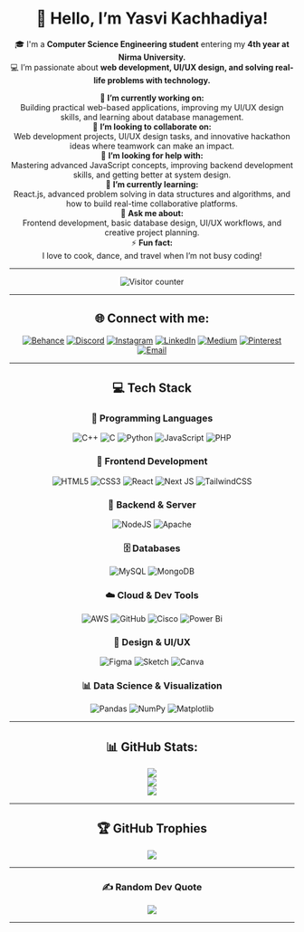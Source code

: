 <div align="center">

# 👋 Hello, I’m Yasvi Kachhadiya!

🎓 I'm a **Computer Science Engineering student** entering my **4th year at Nirma University.**  
💻 I’m passionate about **web development, UI/UX design, and solving real-life problems with technology.**

🔭 **I’m currently working on:**  
Building practical web-based applications, improving my UI/UX design skills, and learning about database management.  
🤝 **I’m looking to collaborate on:**  
Web development projects, UI/UX design tasks, and innovative hackathon ideas where teamwork can make an impact.  
💬 **I’m looking for help with:**  
Mastering advanced JavaScript concepts, improving backend development skills, and getting better at system design.  
🌱 **I’m currently learning:**  
React.js, advanced problem solving in data structures and algorithms, and how to build real-time collaborative platforms.  
💬 **Ask me about:**  
Frontend development, basic database design, UI/UX workflows, and creative project planning.  
⚡ **Fun fact:**  
I love to cook, dance, and travel when I’m not busy coding!

</div>

-------

<p align="center">
  <img src="https://komarev.com/ghpvc/?username=Yasvi-Kachhadiya&style=flat-square&color=green" alt="Visitor counter"/>
</p>

-------

<div align="center">

## 🌐 Connect with me:

[![Behance](https://img.shields.io/badge/Behance-1769ff?logo=behance&logoColor=white)](https://www.behance.net/yasvi_kachhadiya)
[![Discord](https://img.shields.io/badge/Discord-%237289DA.svg?logo=discord&logoColor=white)](https://discord.gg/sXVatCk4)
[![Instagram](https://img.shields.io/badge/Instagram-%23E4405F.svg?logo=Instagram&logoColor=white)](https://www.instagram.com/yasvi_patel_42/)
[![LinkedIn](https://img.shields.io/badge/LinkedIn-%230077B5.svg?logo=linkedin&logoColor=white)](https://www.linkedin.com/in/yasvi-kachhadiya42/)
[![Medium](https://img.shields.io/badge/Medium-12100E?logo=medium&logoColor=white)](https://medium.com/@Yasvi_Kachhadiya)
[![Pinterest](https://img.shields.io/badge/Pinterest-%23E60023.svg?logo=Pinterest&logoColor=white)](https://in.pinterest.com/yasvi_kachhadiya/_profile/)
[![Email](https://img.shields.io/badge/Email-D14836?logo=gmail&logoColor=white)](mailto:patelysvi435@gmail.com)

</div>

<div align="center">

---

## 💻 Tech Stack

### 🧠 Programming Languages  
![C++](https://img.shields.io/badge/c++-%2300599C.svg?style=flat&logo=c%2B%2B&logoColor=white)
![C](https://img.shields.io/badge/c-%2300599C.svg?style=flat&logo=c&logoColor=white)
![Python](https://img.shields.io/badge/python-3670A0?style=flat&logo=python&logoColor=ffdd54)
![JavaScript](https://img.shields.io/badge/javascript-%23323330.svg?style=flat&logo=javascript&logoColor=%23F7DF1E)
![PHP](https://img.shields.io/badge/php-%23777BB4.svg?style=flat&logo=php&logoColor=white)



### 🎨 Frontend Development  
![HTML5](https://img.shields.io/badge/html5-%23E34F26.svg?style=flat&logo=html5&logoColor=white)
![CSS3](https://img.shields.io/badge/css3-%231572B6.svg?style=flat&logo=css3&logoColor=white)
![React](https://img.shields.io/badge/react-%2320232a.svg?style=flat&logo=react&logoColor=%2361DAFB)
![Next JS](https://img.shields.io/badge/Next-black?style=flat&logo=next.js&logoColor=white)
![TailwindCSS](https://img.shields.io/badge/tailwindcss-%2338B2AC.svg?style=flat&logo=tailwind-css&logoColor=white)



### 🔧 Backend & Server  
![NodeJS](https://img.shields.io/badge/node.js-6DA55F?style=flat&logo=node.js&logoColor=white)
![Apache](https://img.shields.io/badge/apache-%23D42029.svg?style=flat&logo=apache&logoColor=white)


### 🗄️ Databases  
![MySQL](https://img.shields.io/badge/mysql-4479A1.svg?style=flat&logo=mysql&logoColor=white)
![MongoDB](https://img.shields.io/badge/MongoDB-%234ea94b.svg?style=flat&logo=mongodb&logoColor=white)



### ☁️ Cloud & Dev Tools  
![AWS](https://img.shields.io/badge/AWS-%23FF9900.svg?style=flat&logo=amazon-aws&logoColor=white)
![GitHub](https://img.shields.io/badge/github-%23121011.svg?style=flat&logo=github&logoColor=white)
![Cisco](https://img.shields.io/badge/cisco-%23049fd9.svg?style=flat&logo=cisco&logoColor=black)
![Power Bi](https://img.shields.io/badge/power_bi-F2C811?style=flat&logo=powerbi&logoColor=black)



### 🎨 Design & UI/UX  
![Figma](https://img.shields.io/badge/figma-%23F24E1E.svg?style=flat&logo=figma&logoColor=white)
![Sketch](https://img.shields.io/badge/Sketch-FFB387?style=flat&logo=sketch&logoColor=black)
![Canva](https://img.shields.io/badge/Canva-%2300C4CC.svg?style=flat&logo=Canva&logoColor=white)



### 📊 Data Science & Visualization  
![Pandas](https://img.shields.io/badge/pandas-%23150458.svg?style=flat&logo=pandas&logoColor=white)
![NumPy](https://img.shields.io/badge/numpy-%23013243.svg?style=flat&logo=numpy&logoColor=white)
![Matplotlib](https://img.shields.io/badge/Matplotlib-%23ffffff.svg?style=flat&logo=Matplotlib&logoColor=black)

</div>



<div align="center">

---

## 📊 GitHub Stats:

![](https://github-readme-stats.vercel.app/api?username=Yasvi-Kachhadiya&theme=radical&hide_border=false&include_all_commits=true&count_private=true)<br/>
![](https://nirzak-streak-stats.vercel.app/?user=Yasvi-Kachhadiya&theme=radical&hide_border=false)<br/>
![](https://github-readme-stats.vercel.app/api/top-langs/?username=Yasvi-Kachhadiya&theme=radical&hide_border=false&include_all_commits=true&count_private=true&layout=compact)

</div>

<div align="center">

---

## 🏆 GitHub Trophies

![](https://github-profile-trophy.vercel.app/?username=Yasvi-Kachhadiya&theme=radical&no-frame=true&no-bg=false&margin-w=4)

---

### ✍️ Random Dev Quote

![](https://quotes-github-readme.vercel.app/api?type=horizontal&theme=radical)

</div>

---


<!-- Proudly created with GPRM ( https://gprm.itsvg.in ) -->
